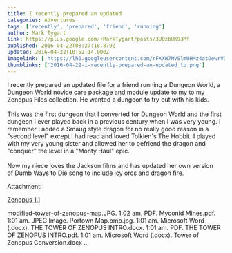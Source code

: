 ```yaml
---
title: I recently prepared an updated
categories: Adventures
tags: ['recently', 'prepared', 'friend', 'running']
author: Mark Tygart
link: https://plus.google.com/+MarkTygart/posts/3UQzbUK93Mf
published: 2016-04-22T08:27:18.879Z
updated: 2016-04-22T10:52:14.000Z
imagelink: ['https://lh6.googleusercontent.com/rFXXW7MVSlmUHMz4atOewrVGgN00atrqsSLdsM2DJr0mAGlXoUIIOZKCBIBzKlNJFbX_zw=s190']
thumblinks: ['2016-04-22-i-recently-prepared-an-updated_tb.png']
---
```


I recently prepared an updated file for a friend running a Dungeon World, a Dungeon World novice care package and module update to my to my Zenopus Files collection. He wanted a dungeon to try out with his kids.<br /><br />This was the first dungeon that I converted for Dungeon World and the first dungeon I ever played back in a previous century when I was very young. I remember I added a Smaug style dragon for no really good reason in a &quot;second level&quot; except I had read and loved Tolkien&#39;s The Hobbit. I played with my very young sister and allowed her to befriend the dragon and &quot;conquer&quot; the level in a &quot;Monty Haul&quot; epic.<br /><br />Now my niece loves the Jackson films and has updated her own version of Dumb Ways to Die song to include icy orcs and dragon fire.


Attachment:

<a href='https://drive.google.com/folderview?id=0B7cav44145d9MG1MTEI1azFwY0E&amp;usp=sharing'>Zenopus 1.1</a>


modified-tower-of-zenopus-map.JPG. 1:02 am. PDF. Myconid Mines.pdf. 1:01 am. JPEG Image. Portown Map.bmp.jpg. 1:01 am. Microsoft Word (.docx). THE TOWER OF ZENOPUS INTRO.docx. 1:01 am. PDF. THE TOWER OF ZENOPUS INTRO.pdf. 1:01 am. Microsoft Word (.docx). Tower of Zenopus Conversion.docx ...
